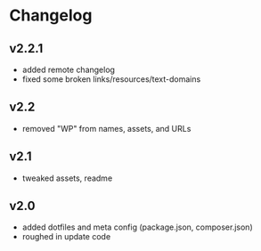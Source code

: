 # Changelog

## v2.2.1

- added remote changelog
- fixed some broken links/resources/text-domains

## v2.2

- removed "WP" from names, assets, and URLs

## v2.1

- tweaked assets, readme

## v2.0

- added dotfiles and meta config (package.json, composer.json)
- roughed in update code
